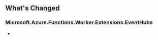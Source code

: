 ## What's Changed

<!-- Please add your release notes in the following format:
- My change description (#PR/#issue)
-->

### Microsoft.Azure.Functions.Worker.Extensions.EventHubs <version>

- <entry>